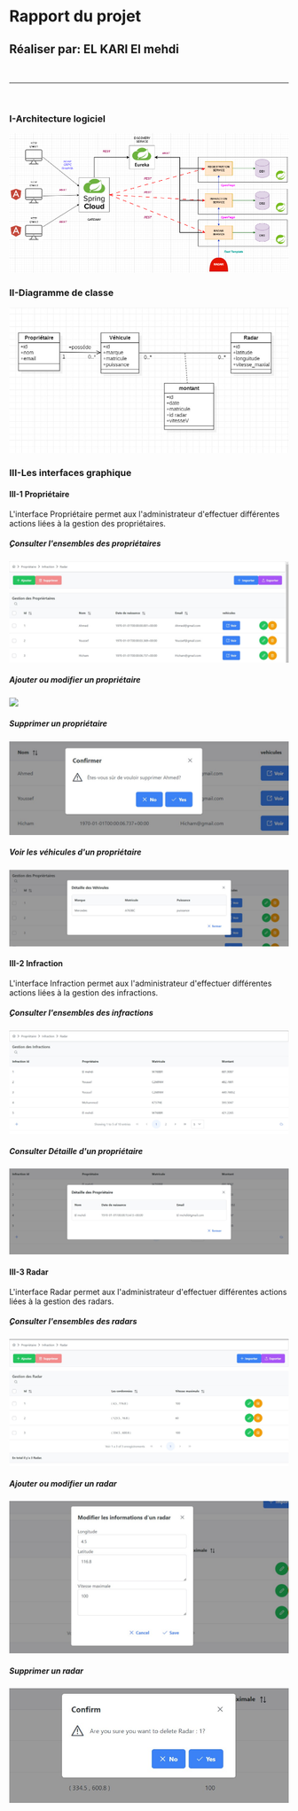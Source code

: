 <h1>Rapport du projet</h1>
<h2>Réaliser par: EL KARI El mehdi</h2>
<br/>
<hr/>
<br/>

<h3>I-Architecture logiciel</h3>
<img src="_captures/arch-logiciel.png"></img>

<h3>II-Diagramme de classe</h3>
<img src="_captures/diagramme-classe.jpg"></img>

<h3>III-Les interfaces graphique</h3>

<h4>III-1 Propriétaire</h4>
L'interface Propriétaire permet aux l'administrateur d'effectuer différentes actions liées à la gestion des propriétaires.
<h5>ِConsulter l'ensembles des propriétaires</h5>
<img src="_captures/1-prop.jpg"></img> 
<h5>Ajouter ou modifier un propriétaire</h5> 
<img src="_captures/1.2-ajouter-modifier.jpg"></img>
<h5>Supprimer un propriétaire</h5>
<img src="_captures/1.2-supprimer.jpg"></img>
<h5>Voir les véhicules d'un propriétaire</h5> 
<img src="_captures/1.1-detailV.jpg"></img>

<h4>III-2 Infraction</h4>
L'interface Infraction permet aux l'administrateur d'effectuer différentes actions liées à la gestion des infractions.
<h5>ِConsulter l'ensembles des infractions</h5>
<img src="_captures/2-infraction.jpg"></img>
<h5>Consulter Détaille d'un propriétaire</h5> 
<img src="_captures/2.1-detailP.jpg"></img>

<h4>III-3 Radar</h4>
L'interface Radar permet aux l'administrateur d'effectuer différentes actions liées à la gestion des radars.
<h5>ِConsulter l'ensembles des radars</h5>
<img src="_captures/3-radar.jpg"></img>
<h5>Ajouter ou modifier un radar</h5> 
<img src="_captures/3.-modifierRad.jpg"></img>
<h5>Supprimer un radar</h5>
<img src="_captures/3.1supprimer radar.jpg"></img>

